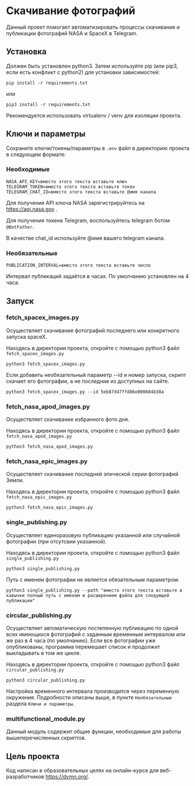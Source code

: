 # Скачивание фотографий

Данный проект помогает автоматизировать процессы скачивания и публикации фотографий NASA и SpaceX в Telegram.


## Установка

Должен быть установлен python3.
Затем используйте pip (или pip3, если есть конфликт с python2) для установки зависимостей:

```
pip install -r requirements.txt
```

или

```
pip3 install -r requirements.txt
```

Рекомендуется использовать virtualenv / venv для изоляции проекта.


## Ключи и параметры

Сохраните ключи/токены/параметры в `.env` файл в директорию проекта в следующем формате:


### Необходимые

```
NASA_API_KEY=вместо этого текста вставьте ключ
TELEGRAM_TOKEN=вместо этого текста вставьте токен
TELEGRAM_CHAT_ID=вместо этого текста вставьте @имя канала
```

Для получения API ключа NASA зарегистрируйтесь на https://api.nasa.gov .

Для получения токена Telegram, воспользуйтесь telegram ботом `@BotFather`.

В качестве chat_id используйте @имя вашего telegram канала.


### Необязательные

```
PUBLICATION_INTERVAL=вместо этого текста вставьте число
```

Интервал публикаций задаётся в часах. По умолчанию установлен на 4 часа.


## Запуск


### fetch_spacex_images.py

Осуществляет скачивание фотографий последнего или конкретного запуска spaceX.

Находясь в директории проекта, откройте с помощью python3 файл `fetch_spacex_images.py`

```
python3 fetch_spacex_images.py
```

Если добавить необязательный параметр --id и номер запуска, скрипт скачает его фотографии, а не последние из доступных на сайте.

```
python3 fetch_spacex_images.py --id 5eb87d47ffd86e000604b38a
```


### fetch_nasa_apod_images.py

Осуществляет скачивание избранного фото дня.

Находясь в директории проекта, откройте с помощью python3 файл `fetch_nasa_apod_images.py`

```
python3 fetch_nasa_apod_images.py
```


### fetch_nasa_epic_images.py

Осуществляет скачивание последней эпической серии фотографий Земли.

Находясь в директории проекта, откройте с помощью python3 файл `fetch_nasa_epic_images.py`

```
python3 fetch_nasa_epic_images.py
```


### single_publishing.py

Осуществляет единоразовую публикацию указанной или случайной фотографии (при отсутсвии указанной).

Находясь в директории проекта, откройте с помощью python3 файл `single_publishing.py`

```
python3 single_publishing.py
```

Путь с именем фотографии не является обязательным параметром.

```
python3 single_publishing.py --path "вместо этого текста вставьте в кавычки полный путь с именем и расширением файла для следующей публикации"
```


### circular_publishing.py

Осуществляет автоматическую постепенную публикацию по одной всех имеющихся фотографий с заданным временным интервалом или же раз в 4 часа (по умолчанию). Если все фотографии уже опубликованы, программа перемешает список и продолжит выкладывать в том же цикле.

Находясь в директории проекта, откройте с помощью python3 файл `circular_publishing.py`

```
python3 circular_publishing.py
```

Настройка временного интервала производится через переменную окружения.
Подробности описаны выше, в пункте `Необязательные` раздела `Ключи и параметры`.



### multifunctional_module.py

Данный модуль содержит общие функции, необходимые для работы вышеперечисленных скриптов.


## Цель проекта

Код написан в образовательных целях на онлайн-курсе для веб-разработчиков https://dvmn.org/.